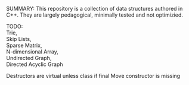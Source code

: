 SUMMARY:
  This repository is a collection of data structures authored in C++. They are largely pedagogical, minimally tested and not optimizied.

TODO:  
  Trie,   
  Skip Lists,  
  Sparse Matrix,  
  N-dimensional Array,  
  Undirected Graph,  
  Directed Acyclic Graph  

Destructors are virtual unless class if final
Move constructor is missing
